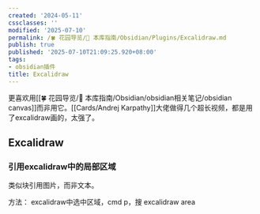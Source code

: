 ```yaml
---
created: '2024-05-11'
cssclasses: ''
modified: '2025-07-10'
permalink: /🍀 花园导览/🧰 本库指南/Obsidian/Plugins/Excalidraw.md
publish: true
published: '2025-07-10T21:09:25.920+08:00'
tags:
- obsidian插件
title: Excalidraw
---
```

更喜欢用[[🍀 花园导览/🧰 本库指南/Obsidian/obsidian相关笔记/obsidian canvas]]而非用它。[[Cards/Andrej Karpathy]]大佬做得几个超长视频，都是用了excalidraw画的，太强了。

## Excalidraw

### 引用excalidraw中的局部区域

类似块引用图片，而非文本。

方法： excalidraw中选中区域，cmd p，搜 excalidraw area

